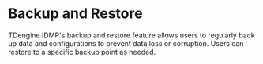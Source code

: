 # Backup and Restore

TDengine IDMP's backup and restore feature allows users to regularly back up data and configurations to prevent data loss or corruption. Users can restore to a specific backup point as needed.
